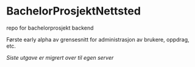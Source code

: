 # BachelorProsjektNettsted
repo for bachelorprosjekt backend

Første early alpha av grensesnitt for administrasjon av brukere, oppdrag, etc.

*Siste utgave er migrert over til egen server*
